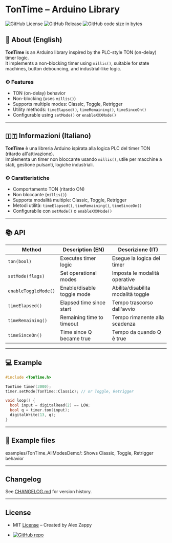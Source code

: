 # TonTime – Arduino Library

![GitHub License](https://img.shields.io/github/license/AlexZappy/TonTime)
![GitHub Release](https://img.shields.io/github/v/release/AlexZappy/TonTime)
![GitHub code size in bytes](https://img.shields.io/github/languages/code-size/AlexZappy/TonTime?logoColor=rgb&color=red)

## 📝 About (English)

**TonTime** is an Arduino library inspired by the PLC-style TON (on-delay) timer logic.  
It implements a non-blocking timer using `millis()`, suitable for state machines, button debouncing, and industrial-like logic.

### ⚙️ Features

- TON (on-delay) behavior
- Non-blocking (uses `millis()`)
- Supports multiple modes: Classic, Toggle, Retrigger
- Utility methods: `timeElapsed()`, `timeRemaining()`, `timeSinceOn()`
- Configurable using `setMode()` or `enableXXXMode()`

---

## 🇮🇹 Informazioni (Italiano)

**TonTime** è una libreria Arduino ispirata alla logica PLC del timer TON (ritardo all'attivazione).  
Implementa un timer non bloccante usando `millis()`, utile per macchine a stati, gestione pulsanti, logiche industriali.

### ⚙️ Caratteristiche

- Comportamento TON (ritardo ON)
- Non bloccante (`millis()`)
- Supporta modalità multiple: Classic, Toggle, Retrigger
- Metodi utilità: `timeElapsed()`, `timeRemaining()`, `timeSinceOn()`
- Configurabile con `setMode()` o `enableXXXMode()`

---

## 📚 API

| Method               | Description (EN)                  | Descrizione (IT)                 |
|---------------------|---------------------------------|----------------------------------|
| `ton(bool)`          | Executes timer logic             | Esegue la logica del timer       |
| `setMode(flags)`     | Set operational modes            | Imposta le modalità operative    |
| `enableToggleMode()` | Enable/disable toggle mode       | Abilita/disabilita modalità toggle |
| `timeElapsed()`      | Elapsed time since start         | Tempo trascorso dall'avvio       |
| `timeRemaining()`    | Remaining time to timeout        | Tempo rimanente alla scadenza    |
| `timeSinceOn()`      | Time since Q became true         | Tempo da quando Q è true         |

---

## 💻 Example

```cpp
#include <TonTime.h>

TonTime timer(3000);
timer.setMode(TonTime::Classic); // or Toggle, Retrigger

void loop() {
  bool input = digitalRead(2) == LOW;
  bool q = timer.ton(input);
  digitalWrite(13, q);
}
```

---

## 📁 Example files

examples/TonTime_AllModesDemo/: Shows Classic, Toggle, Retrigger behavior

---

## Changelog

See [CHANGELOG.md](CHANGELOG.md) for version history.

---

## License

- MIT [License](LICENSE) – Created by Alex Zappy

- [![GitHub repo](https://img.shields.io/badge/GitHub-TonTime-blue?logo=github)](https://github.com/AlexZappy/TonTime)
